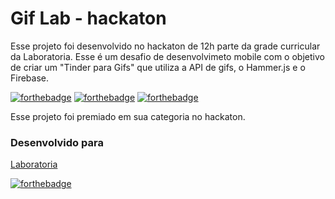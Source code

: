 Gif Lab - hackaton
==============

Esse projeto foi desenvolvido no hackaton de 12h parte da grade curricular da Laboratoria. 
Esse é um desafio de desenvolvimeto mobile com o objetivo de criar um "Tinder para Gifs" que utiliza a API de gifs, o Hammer.js e o Firebase.


[![forthebadge](https://forthebadge.com/images/badges/uses-html.svg)](https://forthebadge.com)
[![forthebadge](https://forthebadge.com/images/badges/uses-css.svg)](https://forthebadge.com)
[![forthebadge](https://forthebadge.com/images/badges/uses-js.svg)](https://forthebadge.com)

Esse projeto foi premiado em sua categoria no hackaton.


### Desenvolvido para
[Laboratoria](https://www.laboratoria.la/br)


[![forthebadge](https://forthebadge.com/images/badges/built-with-love.svg)](https://forthebadge.com)